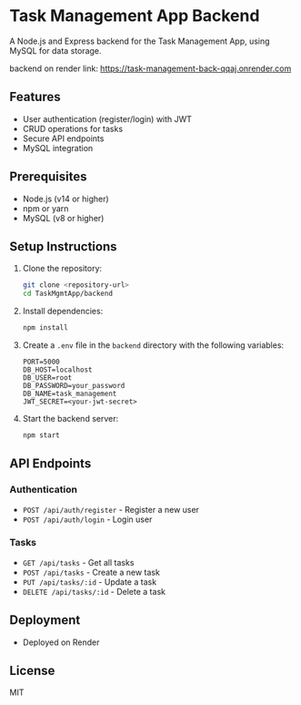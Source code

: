# Task Management App Backend

A Node.js and Express backend for the Task Management App, using MySQL for data storage.

backend on render link: https://task-management-back-qqaj.onrender.com

## Features

- User authentication (register/login) with JWT
- CRUD operations for tasks
- Secure API endpoints
- MySQL integration

## Prerequisites

- Node.js (v14 or higher)
- npm or yarn
- MySQL (v8 or higher)

## Setup Instructions

1. Clone the repository:
   ```bash
   git clone <repository-url>
   cd TaskMgmtApp/backend
   ```

2. Install dependencies:
   ```bash
   npm install
   ```

3. Create a `.env` file in the `backend` directory with the following variables:
   ```
   PORT=5000
   DB_HOST=localhost
   DB_USER=root
   DB_PASSWORD=your_password
   DB_NAME=task_management
   JWT_SECRET=<your-jwt-secret>
   ```

4. Start the backend server:
   ```bash
   npm start
   ```

## API Endpoints

### Authentication
- `POST /api/auth/register` - Register a new user
- `POST /api/auth/login` - Login user

### Tasks
- `GET /api/tasks` - Get all tasks
- `POST /api/tasks` - Create a new task
- `PUT /api/tasks/:id` - Update a task
- `DELETE /api/tasks/:id` - Delete a task

## Deployment

- Deployed on Render

## License

MIT 
